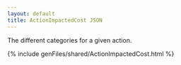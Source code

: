 ```yaml
---
layout: default
title: ActionImpactedCost JSON
---
```


The different categories for a given action.


{% include genFiles/shared/ActionImpactedCost.html %}
